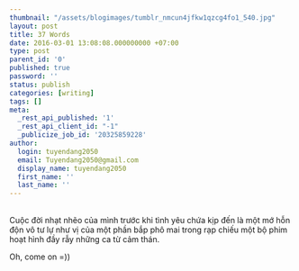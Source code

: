 ```yaml
---
thumbnail: "/assets/blogimages/tumblr_nmcun4jfkw1qzcg4fo1_540.jpg"
layout: post
title: 37 Words
date: 2016-03-01 13:08:08.000000000 +07:00
type: post
parent_id: '0'
published: true
password: ''
status: publish
categories: [writing]
tags: []
meta:
  _rest_api_published: '1'
  _rest_api_client_id: "-1"
  _publicize_job_id: '20325859228'
author:
  login: tuyendang2050
  email: Tuyendang2050@gmail.com
  display_name: tuyendang2050
  first_name: ''
  last_name: ''
---
```

<br />
Cuộc đời nhạt nhẽo của mình trước khi tình yêu chứa kịp đến là một mớ hỗn độn vô tư lự như vị của một phần bắp phô mai trong rạp chiếu một bộ phim hoạt hình đầy rẫy những ca từ cảm thán.


Oh, come on =))
